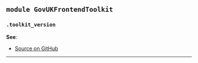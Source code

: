 
## `module GovUKFrontendToolkit`

### `.toolkit_version`


**See**:
- [Source on GitHub](https://github.com/alphagov/govuk_frontend_toolkit_gem/blob/master/lib/govuk_frontend_toolkit/version.rb#L2)

---

